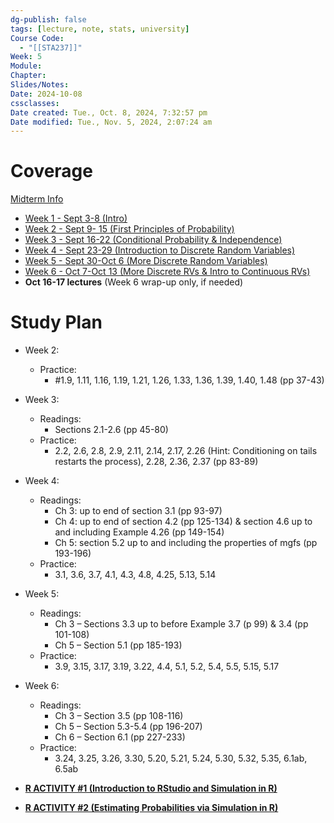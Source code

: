 ```yaml
---
dg-publish: false
tags: [lecture, note, stats, university]
Course Code:
  - "[[STA237]]"
Week: 5
Module: 
Chapter: 
Slides/Notes: 
Date: 2024-10-08
cssclasses: 
Date created: Tue., Oct. 8, 2024, 7:32:57 pm
Date modified: Tue., Nov. 5, 2024, 2:07:24 am
---
```


# Coverage

[Midterm Info](https://q.utoronto.ca/courses/354355/pages/sta237h1-midterm-5-00-6-30pm-friday-oct-18-fall-2024)

- [Week 1 - Sept 3-8 (Intro)](https://q.utoronto.ca/courses/354355/pages/week-1-sept-3-8-intro "Week 1 - Sept 3-8 (Intro)")
- [Week 2 - Sept 9- 15 (First Principles of Probability)](https://q.utoronto.ca/courses/354355/pages/week-2-sept-9-15-first-principles-of-probability "Week 2 - Sept 9- 15 (First Principles of Probability)")
- [Week 3 - Sept 16-22 (Conditional Probability & Independence)](https://q.utoronto.ca/courses/354355/pages/week-3-sept-16-22-conditional-probability-and-independence "Week 3 - Sept 16-22 (Conditional Probability & Independence)")
- [Week 4 - Sept 23-29 (Introduction to Discrete Random Variables)](https://q.utoronto.ca/courses/354355/pages/week-4-sept-23-29-introduction-to-discrete-random-variables "Week 4 - Sept 23-29 (Introduction to Discrete Random Variables)")
- [Week 5 - Sept 30-Oct 6 (More Discrete Random Variables)](https://q.utoronto.ca/courses/354355/pages/week-5-sept-30-oct-6-more-discrete-random-variables "Week 5 - Sept 30-Oct 6 (More Discrete Random Variables)")
- [Week 6 - Oct 7-Oct 13 (More Discrete RVs & Intro to Continuous RVs)](https://q.utoronto.ca/courses/354355/pages/week-6-oct-7-oct-13-more-discrete-rvs-and-intro-to-continuous-rvs "Week 6 - Oct 7-Oct 13 (More Discrete RVs & Intro to Continuous RVs)")
- **Oct 16-17 lectures** (Week 6 wrap-up only, if needed)

# Study Plan

- Week 2:
    - Practice:
        - #1.9, 1.11, 1.16, 1.19, 1.21, 1.26, 1.33, 1.36, 1.39, 1.40, 1.48 (pp 37-43)
- Week 3:
    - Readings:
        - Sections 2.1-2.6 (pp 45-80)
    - Practice:
        - 2.2, 2.6, 2.8, 2.9, 2.11, 2.14, 2.17, 2.26 (Hint: Conditioning on tails restarts the process), 2.28, 2.36, 2.37 (pp 83-89)
- Week 4:
    - Readings:
        - Ch 3: up to end of section 3.1 (pp 93-97)
        - Ch 4: up to end of section 4.2 (pp 125-134) & section 4.6 up to and including Example 4.26 (pp 149-154)
        - Ch 5: section 5.2 up to and including the properties of mgfs (pp 193-196)
    - Practice:
        - 3.1, 3.6, 3.7, 4.1, 4.3, 4.8, 4.25, 5.13, 5.14
- Week 5:
    - Readings:
        - Ch 3 – Sections 3.3 up to before Example 3.7 (p 99) & 3.4 (pp 101-108)
        - Ch 5 – Section 5.1 (pp 185-193)
    - Practice:
        - 3.9, 3.15, 3.17, 3.19, 3.22, 4.4, 5.1, 5.2, 5.4, 5.5, 5.15, 5.17
- Week 6:
    - Readings:
        - Ch 3 – Section 3.5 (pp 108-116)
        - Ch 5 – Section 5.3-5.4 (pp 196-207)
        - Ch 6 – Section 6.1 (pp 227-233)
    - Practice:
        - 3.24, 3.25, 3.26, 3.30, 5.20, 5.21, 5.24, 5.30, 5.32, 5.35, 6.1ab, 6.5ab


- **[R ACTIVITY #1 (Introduction to RStudio and Simulation in R)](https://rconnect.utstat.utoronto.ca/content/b38a0e6b-221b-4103-ab76-512bdce9d260)**
- **[R ACTIVITY #2 (Estimating Probabilities via Simulation in R)](https://rconnect.utstat.utoronto.ca/content/0848eb17-6a38-43f2-92ae-1a51fc8af404 "Link")**